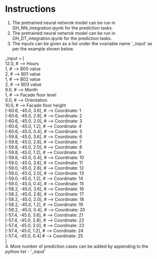 # Instructions
1. The pretrained neural netwrok model can be run in GH_NN_integration.ipynb for the prediction tasks. 
2.  The pretrained neural netwrok model can be run in GH_DT_integration.ipynb for the prediction tasks.
3.  The inputs can be given as a list under the vvariable name '_input' as per the example shown below.

_input = [   <br />
12.0, # --> Hours <br />
1, # --> B00 value <br />
2, # --> B01 value  <br />
1, # --> B02 value  <br />
2, # --> B03 value  <br />
9.0, # --> Month  <br />
1, # --> Facade floor level <br />
0.0, # --> Orientation <br />
10.0, # --> Facade floor height <br />
[-60.6, -45.0, 3.6], # --> Coordinate: 1 <br />
[-60.6, -45.0, 2.8], # --> Coordinate: 2 <br />
[-60.6, -45.0, 2.0], # --> Coordinate: 3  <br />
[-60.6, -45.0, 1.2], # --> Coordinate: 4  <br />
[-60.6, -45.0, 0.4], # --> Coordinate: 5  <br />
[-59.8, -45.0, 3.6], # --> Coordinate: 6  <br />
[-59.8, -45.0, 2.8], # --> Coordinate: 7  <br />
[-59.8, -45.0, 2.0], # --> Coordinate: 8  <br />
[-59.8, -45.0, 1.2], # --> Coordinate: 9  <br />
[-59.8, -45.0, 0.4], # --> Coordinate: 10  <br />
[-59.0, -45.0, 3.6], # --> Coordinate: 11  <br />
[-59.0, -45.0, 2.8], # --> Coordinate: 12  <br />
[-59.0, -45.0, 2.0], # --> Coordinate: 13  <br />
[-59.0, -45.0, 1.2], # --> Coordinate: 14  <br />
[-59.0, -45.0, 0.4], # --> Coordinate: 15  <br />
[-58.2, -45.0, 3.6], # --> Coordinate: 16  <br />
[-58.2, -45.0, 2.8], # --> Coordinate: 17  <br />
[-58.2, -45.0, 2.0], # --> Coordinate: 18  <br />
[-58.2, -45.0, 1.2], # --> Coordinate: 19  <br />
[-58.2, -45.0, 0.4], # --> Coordinate: 20  <br />
[-57.4, -45.0, 3.6], # --> Coordinate: 21  <br />
[-57.4, -45.0, 2.8], # --> Coordinate: 22  <br />
[-57.4, -45.0, 2.0], # --> Coordinate: 23  <br />
[-57.4, -45.0, 1.2], # --> Coordinate: 24  <br />
[-57.4, -45.0, 0.4]  # --> Coordinate: 25  <br />
]  <br />
4. More number of prediction  cases can be added  by appending to the python list - '_input'
  
